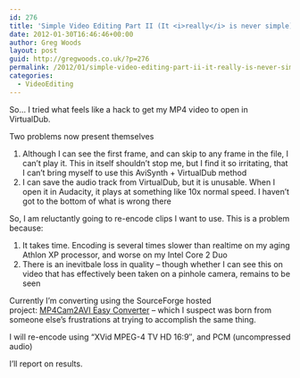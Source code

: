 ```yaml
---
id: 276
title: 'Simple Video Editing Part II (It <i>really</i> is never simple)'
date: 2012-01-30T16:46:46+00:00
author: Greg Woods
layout: post
guid: http://gregwoods.co.uk/?p=276
permalink: /2012/01/simple-video-editing-part-ii-it-really-is-never-simple/
categories:
  - VideoEditing
---
```

So&#8230; I tried what feels like a hack to get my MP4 video to open in VirtualDub.

Two problems now present themselves

  1. Although I can see the first frame, and can skip to any frame in the file, I can&#8217;t play it. This in itself shouldn&#8217;t stop me, but I find it so irritating, that I can&#8217;t bring myself to use this AviSynth + VirtualDub method
  2. I can save the audio track from VirtualDub, but it is unusable. When I open it in Audacity, it plays at something like 10x normal speed. I haven&#8217;t got to the bottom of what is wrong there

So, I am reluctantly going to re-encode clips I want to use. This is a problem because:

  1. It takes time. Encoding is several times slower than realtime on my aging Athlon XP processor, and worse on my Intel Core 2 Duo
  2. There is an inevitbale loss in quality &#8211; though whether I can see this on video that has effectively been taken on a pinhole camera, remains to be seen

Currently I&#8217;m converting using the SourceForge hosted project: [MP4Cam2AVI Easy Converter](http://sourceforge.net/projects/mp4cam2avi/?source=directory "Find out more about MP4Cam2AVI Easy Converter") &#8211; which I suspect was born from someone else&#8217;s frustrations at trying to accomplish the same thing.

I will re-encode using &#8220;XVid MPEG-4 TV HD 16:9&#8243;, and PCM (uncompressed audio)

I&#8217;ll report on results.